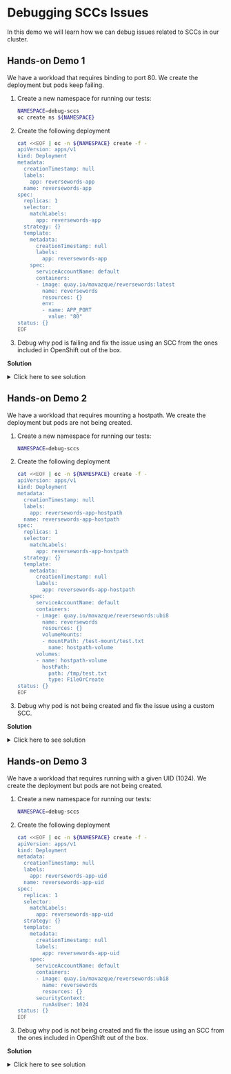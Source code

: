 # **Debugging SCCs Issues**

In this demo we will learn how we can debug issues related to SCCs in our cluster.

## **Hands-on Demo 1**

We have a workload that requires binding to port 80. We create the deployment but pods keep failing.

1. Create a new namespace for running our tests:

    ~~~sh
    NAMESPACE=debug-sccs
    oc create ns ${NAMESPACE}
    ~~~
2. Create the following deployment

    ~~~sh
    cat <<EOF | oc -n ${NAMESPACE} create -f -
    apiVersion: apps/v1
    kind: Deployment
    metadata:
      creationTimestamp: null
      labels:
        app: reversewords-app
      name: reversewords-app
    spec:
      replicas: 1
      selector:
        matchLabels:
          app: reversewords-app
      strategy: {}
      template:
        metadata:
          creationTimestamp: null
          labels:
            app: reversewords-app
        spec:
          serviceAccountName: default
          containers:
          - image: quay.io/mavazque/reversewords:latest
            name: reversewords
            resources: {}
            env:
            - name: APP_PORT
              value: "80"
    status: {}
    EOF
    ~~~
3. Debug why pod is failing and fix the issue using an SCC from the ones included in OpenShift out of the box.

**Solution**

<details>
  <summary>Click here to see solution</summary>

  1. Check the pod logs

      ~~~sh
      oc -n ${NAMESPACE} logs -l app=reversewords-app
      ~~~

      ~~~
      2021/02/08 10:58:34 Starting Reverse Api v0.0.17 Release: NotSet
      2021/02/08 10:58:34 Listening on port 80
      2021/02/08 10:58:34 listen tcp :80: bind: permission denied
      ~~~
  2. From the logs we can see that the pod doesn't have permissions to bind to port 80.
  3. We could bind to that port if we were running as UID 0.
  4. Create a ServiceAccount for running our deployment workloads:
  
      ~~~sh
      oc -n ${NAMESPACE} create serviceaccount reversewordsapp
      ~~~
  5. Assign the SCC `anyuid` to the SA:

      ~~~sh
      oc -n ${NAMESPACE} adm policy add-scc-to-user anyuid -z reversewordsapp
      ~~~
  6. Patch the deployment so it uses the new SA we created:

      ~~~sh
      oc -n ${NAMESPACE} patch deployment reversewords-app -p '{"spec":{"template":{"spec":{"serviceAccountName":"reversewordsapp"}}}}' --type merge
      ~~~
  7. Patch the deployment so container `reversewords` runs with UID 0:

      ~~~sh
      oc -n ${NAMESPACE} patch deployment reversewords-app -p '{"spec":{"template":{"spec":{"$setElementOrder/containers":[{"name":"reversewords"}],"containers":[{"name":"reversewords","securityContext":{"runAsUser":0}}]}}}}'
      ~~~
  8. Check pod logs:

      ~~~sh
      oc -n ${NAMESPACE} logs -l app=reversewords-app
      ~~~

      ~~~
      2021/02/08 11:03:21 Starting Reverse Api v0.0.17 Release: NotSet
      2021/02/08 11:03:21 Listening on port 80
      ~~~
</details>

## **Hands-on Demo 2**

We have a workload that requires mounting a hostpath. We create the deployment but pods are not being created.

1. Create a new namespace for running our tests:

    ~~~sh
    NAMESPACE=debug-sccs
    ~~~
2. Create the following deployment

    ~~~sh
    cat <<EOF | oc -n ${NAMESPACE} create -f -
    apiVersion: apps/v1
    kind: Deployment
    metadata:
      creationTimestamp: null
      labels:
        app: reversewords-app-hostpath
      name: reversewords-app-hostpath
    spec:
      replicas: 1
      selector:
        matchLabels:
          app: reversewords-app-hostpath
      strategy: {}
      template:
        metadata:
          creationTimestamp: null
          labels:
            app: reversewords-app-hostpath
        spec:
          serviceAccountName: default
          containers:
          - image: quay.io/mavazque/reversewords:ubi8
            name: reversewords
            resources: {}
            volumeMounts:
            - mountPath: /test-mount/test.txt
              name: hostpath-volume
          volumes:
          - name: hostpath-volume
            hostPath:
              path: /tmp/test.txt
              type: FileOrCreate
    status: {}
    EOF
    ~~~
3. Debug why pod is not being created and fix the issue using a custom SCC.

**Solution**

<details>
  <summary>Click here to see solution</summary>

  1. Check deployment status

      ~~~sh
      oc -n ${NAMESPACE} get deployment reversewords-app-hostpath -o yaml | grep -A100  ^status:
      ~~~

      ~~~
      status:
        conditions:
        - lastTransitionTime: "2021-02-08T11:24:05Z"
          lastUpdateTime: "2021-02-08T11:24:05Z"
          message: Created new replica set "reversewords-app-hostpath-598657994b"
          reason: NewReplicaSetCreated
          status: "True"
          type: Progressing
        - lastTransitionTime: "2021-02-08T11:24:05Z"
          lastUpdateTime: "2021-02-08T11:24:05Z"
          message: Deployment does not have minimum availability.
          reason: MinimumReplicasUnavailable
          status: "False"
          type: Available
        - lastTransitionTime: "2021-02-08T11:24:05Z"
          lastUpdateTime: "2021-02-08T11:24:05Z"
          message: 'pods "reversewords-app-hostpath-598657994b-" is forbidden: unable to validate against any security context constraint: [spec.volumes[0]: Invalid value: "hostPath": hostPath volumes are not allowed to be used]'
          reason: FailedCreate
          status: "True"
          type: ReplicaFailure
        observedGeneration: 1
        unavailableReplicas: 1
      ~~~
  2. From the status we can see that the pod cannot be validated against any SCC which allow hostPath mounts.
  3. We could mount that path if we had access to an SCC which allows this kind of mounts.
  4. Create a ServiceAccount for running our deployment workloads:
  
      ~~~sh
      oc -n ${NAMESPACE} create serviceaccount reversewordsapp-hostpath
      ~~~
  5. Create a SCC based on the restricted one but with permissions to mount `hostPath` volumes:

      > **NOTE**: We added `hostPath` to the list of allowed volumes. And set `allowHostDirVolumePlugin` to `true`.

      ~~~sh
      cat <<EOF | oc create -f -
      kind: SecurityContextConstraints
      metadata:
        name: restricted-hostpathmount
      priority: null
      readOnlyRootFilesystem: false
      requiredDropCapabilities:
      - KILL
      - MKNOD
      - SETUID
      - SETGID
      runAsUser:
        type: MustRunAsRange
      seLinuxContext:
        type: MustRunAs
      supplementalGroups:
        type: RunAsAny
      users: []
      volumes:
      - configMap
      - downwardAPI
      - emptyDir
      - persistentVolumeClaim
      - projected
      - secret
      - hostPath
      allowHostDirVolumePlugin: true
      allowHostIPC: false
      allowHostNetwork: false
      allowHostPID: false
      allowHostPorts: false
      allowPrivilegeEscalation: true
      allowPrivilegedContainer: false
      allowedCapabilities: null      
      apiVersion: security.openshift.io/v1
      defaultAddCapabilities: null
      fsGroup:
        type: MustRunAs
      groups: []
      EOF
      ~~~
  5. Assign the SCC `restricted-hostpathmount` to the SA:

      ~~~sh
      oc -n ${NAMESPACE} adm policy add-scc-to-user restricted-hostpathmount -z reversewordsapp-hostpath
      ~~~
  6. Patch the deployment so it uses the new SA we created:

      ~~~sh
      oc -n ${NAMESPACE} patch deployment reversewords-app-hostpath -p '{"spec":{"template":{"spec":{"serviceAccountName":"reversewordsapp-hostpath"}}}}' --type merge
      ~~~
  7. Scale the deployment to 0 and back to 1 so it gets the latest configuration:

      ~~~sh
      oc -n ${NAMESPACE} scale deployment reversewords-app-hostpath --replicas=0
      oc -n ${NAMESPACE} scale deployment reversewords-app-hostpath --replicas=1
      ~~~
  8. Check pod logs:

      ~~~sh
      oc -n ${NAMESPACE} logs -l app=reversewords-app-hostpath
      ~~~

      ~~~
      2021/02/08 11:34:21 Starting Reverse Api v0.0.17 Release: NotSet
      2021/02/08 11:34:21 Listening on port 8080
      ~~~
  9. List our hostPath volume:

      ~~~sh
      oc -n ${NAMESPACE} exec deploy/reversewords-app-hostpath -- ls -l /test-mount/test.txt
      ~~~

      ~~~
      -rw-r--r--. 1 root root 0 Feb  8 11:34 /test-mount/test.txt
      ~~~
</details>

## **Hands-on Demo 3**

We have a workload that requires running with a given UID (1024). We create the deployment but pods are not being created. 

1. Create a new namespace for running our tests:

    ~~~sh
    NAMESPACE=debug-sccs
    ~~~
2. Create the following deployment

    ~~~sh
    cat <<EOF | oc -n ${NAMESPACE} create -f -
    apiVersion: apps/v1
    kind: Deployment
    metadata:
      creationTimestamp: null
      labels:
        app: reversewords-app-uid
      name: reversewords-app-uid
    spec:
      replicas: 1
      selector:
        matchLabels:
          app: reversewords-app-uid
      strategy: {}
      template:
        metadata:
          creationTimestamp: null
          labels:
            app: reversewords-app-uid
        spec:
          serviceAccountName: default
          containers:
          - image: quay.io/mavazque/reversewords:ubi8
            name: reversewords
            resources: {}
          securityContext:
            runAsUser: 1024
    status: {}
    EOF
    ~~~
3. Debug why pod is not being created and fix the issue using an SCC from the ones included in OpenShift out of the box.

**Solution**

<details>
  <summary>Click here to see solution</summary>
  
  1. Check deployment status

      ~~~sh
      oc -n ${NAMESPACE} get deployment reversewords-app-uid -o yaml | grep -A100  ^status:
      ~~~

      ~~~
      status:
        conditions:
        - lastTransitionTime: "2021-02-08T11:56:35Z"
          lastUpdateTime: "2021-02-08T11:56:35Z"
          message: Created new replica set "reversewords-app-uid-7b9c7c7f59"
          reason: NewReplicaSetCreated
          status: "True"
          type: Progressing
        - lastTransitionTime: "2021-02-08T11:56:35Z"
          lastUpdateTime: "2021-02-08T11:56:35Z"
          message: Deployment does not have minimum availability.
          reason: MinimumReplicasUnavailable
          status: "False"
          type: Available
        - lastTransitionTime: "2021-02-08T11:56:35Z"
          lastUpdateTime: "2021-02-08T11:56:35Z"
          message: 'pods "reversewords-app-uid-7b9c7c7f59-" is forbidden: unable to validate against any security context constraint: [spec.containers[0].securityContext.runAsUser: Invalid value: 1024: must be in the ranges: [1000610000, 1000619999]]'
          reason: FailedCreate
          status: "True"
          type: ReplicaFailure
        observedGeneration: 1
        unavailableReplicas: 1
      ~~~
  2. From the status we can see that the pod cannot be validated against any SCC which allow running with an arbitrary UID.
  3. Create a ServiceAccount for running our deployment workloads:
  
      ~~~sh
      oc -n ${NAMESPACE} create serviceaccount reversewordsapp-uid
      ~~~
  4. We have a couple SCCs that can make this work `anyuid` and `nonroot`. Since we don't need to run with UID 0, `nonroot` is a better choice.
  5. Assign the SCC `nonroot` to the SA:

      ~~~sh
      oc -n ${NAMESPACE} adm policy add-scc-to-user nonroot -z reversewordsapp-uid
      ~~~
  6. Patch the deployment so it uses the new SA we created:

      ~~~sh
      oc -n ${NAMESPACE} patch deployment reversewords-app-uid -p '{"spec":{"template":{"spec":{"serviceAccountName":"reversewordsapp-uid"}}}}' --type merge
      ~~~
  7. Check pod logs:

      ~~~sh
      oc -n ${NAMESPACE} logs -l app=reversewords-app-uid
      ~~~

      ~~~
      2021/02/08 12:01:42 Starting Reverse Api v0.0.17 Release: NotSet
      2021/02/08 12:01:42 Listening on port 8080
      ~~~
  9. Check UID assigned to the container:

      ~~~sh
      oc -n ${NAMESPACE} exec deploy/reversewords-app-uid -- whoami
      ~~~

      ~~~
      1024
      ~~~
</details>